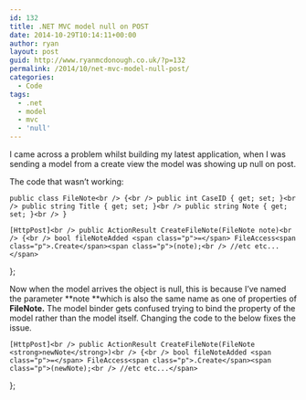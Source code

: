 ```yaml
---
id: 132
title: .NET MVC model null on POST
date: 2014-10-29T10:14:11+00:00
author: ryan
layout: post
guid: http://www.ryanmcdonough.co.uk/?p=132
permalink: /2014/10/net-mvc-model-null-post/
categories:
  - Code
tags:
  - .net
  - model
  - mvc
  - 'null'
---
```

I came across a problem whilst building my latest application, when I was sending a model from a create view the model was showing up null on post.

The code that wasn&#8217;t working:

`public class FileNote<br />
{<br />
public int CaseID { get; set; }<br />
public string Title { get; set; }<br />
public string Note { get; set; }<br />
}`

`[HttpPost]<br />
public ActionResult CreateFileNote(FileNote note)<br />
{<br />
bool fileNoteAdded <span class="p">=</span> FileAccess<span class="p">.Create</span><span class="p">(note);<br />
//etc etc...</span>`

};

Now when the model arrives the object is null, this is because I&#8217;ve named the parameter **note **which is also the same name as one of properties of **FileNote.** The model binder gets confused trying to bind the property of the model rather than the model itself. Changing the code to the below fixes the issue.

`[HttpPost]<br />
public ActionResult CreateFileNote(FileNote <strong>newNote</strong>)<br />
{<br />
bool fileNoteAdded <span class="p">=</span> FileAccess<span class="p">.Create</span><span class="p">(newNote);<br />
//etc etc...</span>`

};